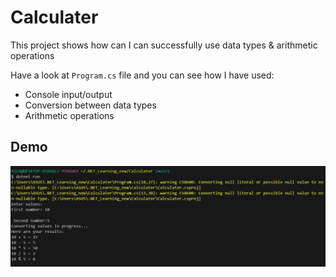 # Calculater

This project shows how can I can successfully use data types &amp; arithmetic operations

Have a look at `Program.cs` file and you can see how I have used:

* Console input/output
* Conversion between data types
* Arithmetic operations

## Demo

![demo](./Assets/demo.png)
